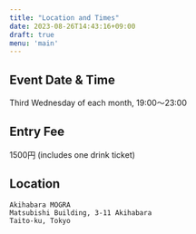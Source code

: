 ```yaml
---
title: "Location and Times"
date: 2023-08-26T14:43:16+09:00
draft: true
menu: 'main'
---
```


## Event Date & Time

Third Wednesday of each month, 19:00～23:00

## Entry Fee

1500円 (includes one drink ticket)

## Location

    Akihabara MOGRA
    Matsubishi Building, 3-11 Akihabara
    Taito-ku, Tokyo
